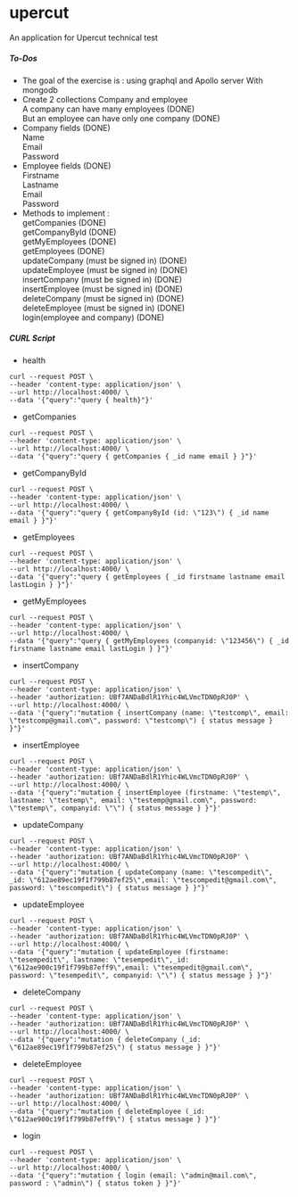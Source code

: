 # upercut
An application for Upercut technical test <br>
##### To-Dos
* The goal of the exercise is : using graphql and Apollo server With mongodb
* Create 2 collections Company and employee<br>
    A company can have many employees (DONE)<br>
    But an employee can have only one company (DONE)
* Company fields (DONE)<br>
Name<br>
Email<br>
Password
* Employee fields (DONE)<br>
Firstname<br>
Lastname<br>
Email<br>
Password
* Methods to implement :<br>
getCompanies (DONE)<br>
getCompanyById (DONE)<br>
getMyEmployees (DONE)<br>
getEmployees (DONE)<br>
updateCompany (must be signed in) (DONE)<br>
updateEmployee (must be signed in) (DONE)<br>
insertCompany (must be signed in) (DONE)<br>
insertEmployee (must be signed in) (DONE)<br>
deleteCompany (must be signed in) (DONE)<br>
deleteEmployee (must be signed in) (DONE)<br>
login(employee and company) (DONE)

##### CURL Script
* health<br>
```
curl --request POST \
--header 'content-type: application/json' \
--url http://localhost:4000/ \
--data '{"query":"query { health}"}'
```
* getCompanies<br>
```
curl --request POST \
--header 'content-type: application/json' \
--url http://localhost:4000/ \
--data '{"query":"query { getCompanies { _id name email } }"}'
```
* getCompanyById<br>
```
curl --request POST \
--header 'content-type: application/json' \
--url http://localhost:4000/ \
--data '{"query":"query { getCompanyById (id: \"123\") { _id name email } }"}'
```
* getEmployees<br>
```
curl --request POST \
--header 'content-type: application/json' \
--url http://localhost:4000/ \
--data '{"query":"query { getEmployees { _id firstname lastname email lastLogin } }"}'
```
* getMyEmployees<br>
```
curl --request POST \
--header 'content-type: application/json' \
--url http://localhost:4000/ \
--data '{"query":"query { getMyEmployees (companyid: \"123456\") { _id firstname lastname email lastLogin } }"}'
```
* insertCompany<br>
```
curl --request POST \
--header 'content-type: application/json' \
--header 'authorization: UBf7ANDaBdlR1Yhic4WLVmcTDN0pRJ0P' \
--url http://localhost:4000/ \
--data '{"query":"mutation { insertCompany (name: \"testcomp\", email: \"testcomp@gmail.com\", password: \"testcomp\") { status message } }"}'
```
* insertEmployee<br>
```
curl --request POST \
--header 'content-type: application/json' \
--header 'authorization: UBf7ANDaBdlR1Yhic4WLVmcTDN0pRJ0P' \
--url http://localhost:4000/ \
--data '{"query":"mutation { insertEmployee (firstname: \"testemp\", lastname: \"testemp\", email: \"testemp@gmail.com\", password: \"testemp\", companyid: \"\") { status message } }"}'
```
* updateCompany<br>
```
curl --request POST \
--header 'content-type: application/json' \
--header 'authorization: UBf7ANDaBdlR1Yhic4WLVmcTDN0pRJ0P' \
--url http://localhost:4000/ \
--data '{"query":"mutation { updateCompany (name: \"tescompedit\", _id: \"612ae89ec19f1f799b87ef25\",email: \"tescompedit@gmail.com\", password: \"tescompedit\") { status message } }"}'
```
* updateEmployee<br>
```
curl --request POST \
--header 'content-type: application/json' \
--header 'authorization: UBf7ANDaBdlR1Yhic4WLVmcTDN0pRJ0P' \
--url http://localhost:4000/ \
--data '{"query":"mutation { updateEmployee (firstname: \"tesempedit\", lastname: \"tesempedit\",_id: \"612ae900c19f1f799b87eff9\",email: \"tesempedit@gmail.com\", password: \"tesempedit\", companyid: \"\") { status message } }"}'
```
* deleteCompany<br>
```
curl --request POST \
--header 'content-type: application/json' \
--header 'authorization: UBf7ANDaBdlR1Yhic4WLVmcTDN0pRJ0P' \
--url http://localhost:4000/ \
--data '{"query":"mutation { deleteCompany (_id: \"612ae89ec19f1f799b87ef25\") { status message } }"}'
```
* deleteEmployee<br>
```
curl --request POST \
--header 'content-type: application/json' \
--header 'authorization: UBf7ANDaBdlR1Yhic4WLVmcTDN0pRJ0P' \
--url http://localhost:4000/ \
--data '{"query":"mutation { deleteEmployee (_id: \"612ae900c19f1f799b87eff9\") { status message } }"}'
```
* login<br>
```
curl --request POST \
--header 'content-type: application/json' \
--url http://localhost:4000/ \
--data '{"query":"mutation { login (email: \"admin@mail.com\", password : \"admin\") { status token } }"}'
```